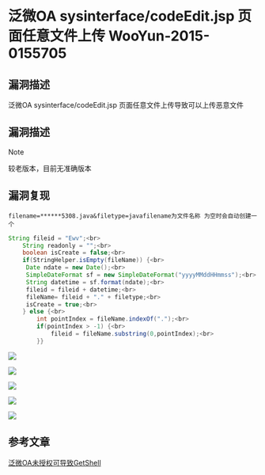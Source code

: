 # 泛微OA sysinterface/codeEdit.jsp 页面任意文件上传 WooYun-2015-0155705

## 漏洞描述

泛微OA sysinterface/codeEdit.jsp 页面任意文件上传导致可以上传恶意文件

## 漏洞描述

> [!NOTE]
>
> 较老版本，目前无准确版本

## 漏洞复现

`filename=******5308.java&filetype=javafilename为文件名称 为空时会自动创建一个`

```java
String fileid = "Ewv";<br>
    String readonly = "";<br>
    boolean isCreate = false;<br>
    if(StringHelper.isEmpty(fileName)) {<br>
     Date ndate = new Date();<br>
     SimpleDateFormat sf = new SimpleDateFormat("yyyyMMddHHmmss");<br>
     String datetime = sf.format(ndate);<br>
     fileid = fileid + datetime;<br>
     fileName= fileid + "." + filetype;<br>
     isCreate = true;<br>
    } else {<br>
        int pointIndex = fileName.indexOf(".");<br>
        if(pointIndex > -1) {<br>
            fileid = fileName.substring(0,pointIndex);<br>
        }}
```

![](http://wikioss.peiqi.tech/vuln/fanwei-9.png)

![](http://wikioss.peiqi.tech/vuln/fanwei-10.png)

![](http://wikioss.peiqi.tech/vuln/fanwei-11.png)

![](http://wikioss.peiqi.tech/vuln/fanwei-12.png)

![](http://wikioss.peiqi.tech/vuln/fanwei-13.png)

## 参考文章

[泛微OA未授权可导致GetShell](https://www.uedbox.com/post/15730/)